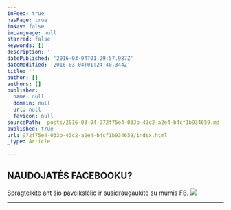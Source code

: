 ```yaml
---
inFeed: true
hasPage: true
inNav: false
inLanguage: null
starred: false
keywords: []
description: ''
datePublished: '2016-03-04T01:29:57.987Z'
dateModified: '2016-03-04T01:24:40.344Z'
title: ''
author: []
authors: []
publisher:
  name: null
  domain: null
  url: null
  favicon: null
sourcePath: _posts/2016-03-04-972f75e4-033b-43c2-a2e4-b4cf1b934659.md
published: true
url: 972f75e4-033b-43c2-a2e4-b4cf1b934659/index.html
_type: Article

---
```

## NAUDOJATĖS FACEBOOKU?

Spragtelkite ant šio paveikslėlio ir susidraugaukite su mumis FB.
![](https://the-grid-user-content.s3-us-west-2.amazonaws.com/7d4aa5b1-fb22-482f-88e3-dbc77c612e6e.jpg)

****